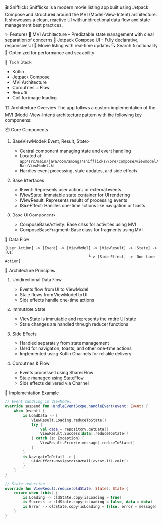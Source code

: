 🎬 Snifflicks
Snifflicks is a modern movie listing app built using Jetpack Compose and structured around the MVI (Model-View-Intent) architecture. It showcases a clean, reactive UI with unidirectional data flow and state management best practices.

✨ Features
🔄 MVI Architecture – Predictable state management with clear separation of concerns
🧩 Jetpack Compose UI – Fully declarative, responsive UI
🎥 Movie listing with real-time updates
🔍 Search functionality
📱 Optimized for performance and scalability

🚀 Tech Stack
- Kotlin
- Jetpack Compose
- MVI Architecture
- Coroutines + Flow
- Retrofit
- Coil for image loading

🏗️ Architecture Overview
The app follows a custom implementation of the MVI (Model-View-Intent) architecture pattern with the following key components:

📦 Core Components
1. BaseViewModel<Event, Result, State>
   - Central component managing state and event handling
   - Located at: `app/src/main/java/com/amonga/snifflicks/core/compose/viewmodel/BaseViewModel.kt`
   - Handles event processing, state updates, and side effects

2. Base Interfaces
   - IEvent: Represents user actions or external events
   - IViewState: Immutable state container for UI rendering
   - IViewResult: Represents results of processing events
   - ISideEffect: Handles one-time actions like navigation or toasts

3. Base UI Components
   - ComposeBaseActivity: Base class for activities using MVI
   - ComposeBaseFragment: Base class for fragments using MVI

🔄 Data Flow
```
[User Action] -> [Event] -> [ViewModel] -> [ViewResult] -> [State] -> [UI]
                                      └-> [Side Effect] -> [One-time Action]
```

📐 Architecture Principles
1. Unidirectional Data Flow
   - Events flow from UI to ViewModel
   - State flows from ViewModel to UI
   - Side effects handle one-time actions

2. Immutable State
   - ViewState is immutable and represents the entire UI state
   - State changes are handled through reducer functions

3. Side Effects
   - Handled separately from state management
   - Used for navigation, toasts, and other one-time actions
   - Implemented using Kotlin Channels for reliable delivery

4. Coroutines & Flow
   - Events processed using SharedFlow
   - State managed using StateFlow
   - Side effects delivered via Channel

📝 Implementation Example
```kotlin
// Event handling in ViewModel
override suspend fun HandleEventScope.handleEvent(event: Event) {
    when (event) {
        is LoadData -> {
            ViewResult.Loading.reduceToState()
            try {
                val data = repository.getData()
                ViewResult.Success(data).reduceToState()
            } catch (e: Exception) {
                ViewResult.Error(e.message).reduceToState()
            }
        }
        is NavigateToDetail -> {
            SideEffect.NavigateToDetail(event.id).emit()
        }
    }
}

// State reduction
override fun ViewResult.reduce(oldState: State): State {
    return when (this) {
        is Loading -> oldState.copy(isLoading = true)
        is Success -> oldState.copy(isLoading = false, data = data)
        is Error -> oldState.copy(isLoading = false, error = message)
    }
}
```
